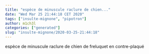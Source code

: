 ```yaml
---
title: "espèce de minuscule raclure de chien..."
date: "Wed Mar 25 21:44:18 CET 2020"
tags: ["insulte-mignone", "pipotron"]
author: m1ch3l
categories: ["generated"]
slug: "insulte-mignone/2020-03-25-21:44:18"
---
```


espèce de minuscule raclure de chien de freluquet en contre-plaqué
